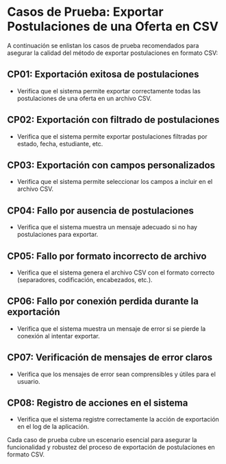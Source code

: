 # Casos de Prueba: Exportar Postulaciones de una Oferta en CSV

A continuación se enlistan los casos de prueba recomendados para asegurar la calidad del método de exportar postulaciones en formato CSV:

## CP01: Exportación exitosa de postulaciones
- Verifica que el sistema permite exportar correctamente todas las postulaciones de una oferta en un archivo CSV.

## CP02: Exportación con filtrado de postulaciones
- Verifica que el sistema permite exportar postulaciones filtradas por estado, fecha, estudiante, etc.

## CP03: Exportación con campos personalizados
- Verifica que el sistema permite seleccionar los campos a incluir en el archivo CSV.

## CP04: Fallo por ausencia de postulaciones
- Verifica que el sistema muestra un mensaje adecuado si no hay postulaciones para exportar.

## CP05: Fallo por formato incorrecto de archivo
- Verifica que el sistema genera el archivo CSV con el formato correcto (separadores, codificación, encabezados, etc.).

## CP06: Fallo por conexión perdida durante la exportación
- Verifica que el sistema muestra un mensaje de error si se pierde la conexión al intentar exportar.

## CP07: Verificación de mensajes de error claros
- Verifica que los mensajes de error sean comprensibles y útiles para el usuario.

## CP08: Registro de acciones en el sistema
- Verifica que el sistema registre correctamente la acción de exportación en el log de la aplicación.

Cada caso de prueba cubre un escenario esencial para asegurar la funcionalidad y robustez del proceso de exportación de postulaciones en formato CSV.

